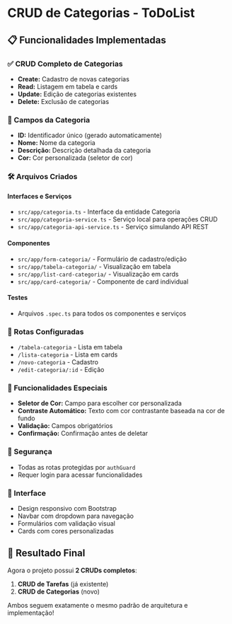 # CRUD de Categorias - ToDoList

## 📋 Funcionalidades Implementadas

### ✅ CRUD Completo de Categorias
- **Create:** Cadastro de novas categorias
- **Read:** Listagem em tabela e cards
- **Update:** Edição de categorias existentes
- **Delete:** Exclusão de categorias

### 🎨 Campos da Categoria
- **ID:** Identificador único (gerado automaticamente)
- **Nome:** Nome da categoria
- **Descrição:** Descrição detalhada da categoria
- **Cor:** Cor personalizada (seletor de cor)

### 🛠️ Arquivos Criados

#### Interfaces e Serviços
- `src/app/categoria.ts` - Interface da entidade Categoria
- `src/app/categoria-service.ts` - Serviço local para operações CRUD
- `src/app/categoria-api-service.ts` - Serviço simulando API REST

#### Componentes
- `src/app/form-categoria/` - Formulário de cadastro/edição
- `src/app/tabela-categoria/` - Visualização em tabela
- `src/app/list-card-categoria/` - Visualização em cards
- `src/app/card-categoria/` - Componente de card individual

#### Testes
- Arquivos `.spec.ts` para todos os componentes e serviços

### 🚀 Rotas Configuradas
- `/tabela-categoria` - Lista em tabela
- `/lista-categoria` - Lista em cards
- `/novo-categoria` - Cadastro
- `/edit-categoria/:id` - Edição

### 🎯 Funcionalidades Especiais
- **Seletor de Cor:** Campo para escolher cor personalizada
- **Contraste Automático:** Texto com cor contrastante baseada na cor de fundo
- **Validação:** Campos obrigatórios
- **Confirmação:** Confirmação antes de deletar

### 🔐 Segurança
- Todas as rotas protegidas por `authGuard`
- Requer login para acessar funcionalidades

### 📱 Interface
- Design responsivo com Bootstrap
- Navbar com dropdown para navegação
- Formulários com validação visual
- Cards com cores personalizadas

## 🎉 Resultado Final
Agora o projeto possui **2 CRUDs completos**:
1. **CRUD de Tarefas** (já existente)
2. **CRUD de Categorias** (novo)

Ambos seguem exatamente o mesmo padrão de arquitetura e implementação!
